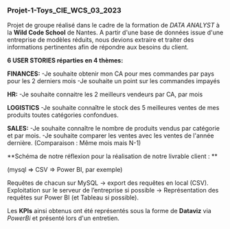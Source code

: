 ### Projet-1-Toys_CIE_WCS_03_2023
Projet de groupe réalisé dans le cadre de la formation de _DATA ANALYST_ à la **Wild Code School** de Nantes.
A partir d'une base de données issue d'une entreprise de modèles réduits, nous devions extraire et traiter des informations pertinentes afin de répondre aux besoins du client.

**6 USER STORIES réparties en 4 thèmes:**
 
**FINANCES:**
-Je souhaite obtenir mon CA pour mes commandes par pays pour les 2 derniers mois
-Je souhaite un point sur les commandes impayés

**HR:**
-Je souhaite connaitre les 2 meilleurs vendeurs par CA, par mois

**LOGISTICS**
-Je souhaite connaître le stock des 5 meilleures ventes de mes produits toutes catégories confondues.

**SALES:**
-Je souhaite connaître le nombre de produits vendus par catégorie et par mois.
-Je souhaite comparer les ventes avec les ventes de l'année dernière. (Comparaison : Même mois mais N-1)


**Schéma de notre réflexion pour la réalisation de notre livrable client : **

(mysql => CSV => Power BI, par exemple)

Requêtes de chacun sur MySQL → export des requêtes en local (CSV).  
Exploitation sur le serveur de l’entreprise si possible → Représentation des requêtes sur Power BI (et Tableau si possible).	

Les **KPIs** ainsi obtenus ont été représentés sous la forme de **Dataviz** via _PowerBi_ et présenté lors d'un entretien. 
